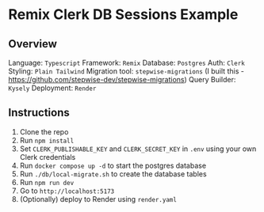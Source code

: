 # Remix Clerk DB Sessions Example

## Overview

Language: `Typescript`
Framework: `Remix`
Database: `Postgres`
Auth: `Clerk`
Styling: `Plain Tailwind`
Migration tool: `stepwise-migrations` (I built this - https://github.com/stepwise-dev/stepwise-migrations)
Query Builder: `Kysely`
Deployment: `Render`

## Instructions

1. Clone the repo
2. Run `npm install`
3. Set `CLERK_PUBLISHABLE_KEY` and `CLERK_SECRET_KEY` in `.env` using your own Clerk credentials
4. Run `docker compose up -d` to start the postgres database
5. Run `./db/local-migrate.sh` to create the database tables
6. Run `npm run dev`
7. Go to `http://localhost:5173`
8. (Optionally) deploy to Render using `render.yaml`
